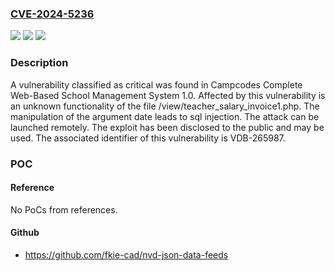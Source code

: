 ### [CVE-2024-5236](https://cve.mitre.org/cgi-bin/cvename.cgi?name=CVE-2024-5236)
![](https://img.shields.io/static/v1?label=Product&message=Complete%20Web-Based%20School%20Management%20System&color=blue)
![](https://img.shields.io/static/v1?label=Version&message=%3D%201.0%20&color=brighgreen)
![](https://img.shields.io/static/v1?label=Vulnerability&message=CWE-89%20SQL%20Injection&color=brighgreen)

### Description

A vulnerability classified as critical was found in Campcodes Complete Web-Based School Management System 1.0. Affected by this vulnerability is an unknown functionality of the file /view/teacher_salary_invoice1.php. The manipulation of the argument date leads to sql injection. The attack can be launched remotely. The exploit has been disclosed to the public and may be used. The associated identifier of this vulnerability is VDB-265987.

### POC

#### Reference
No PoCs from references.

#### Github
- https://github.com/fkie-cad/nvd-json-data-feeds

